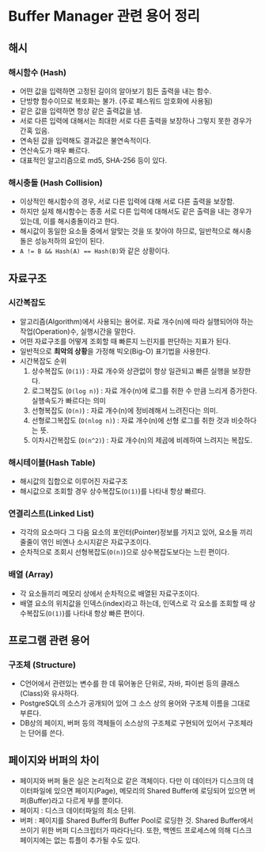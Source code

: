 # Buffer Manager 관련 용어 정리
## 해시
### 해시함수 (Hash)
- 어떤 값을 입력하면 고정된 길이의 알아보기 힘든 출력을 내는 함수. 
- 단방향 함수이므로 복호화는 불가. (주로 패스워드 암호화에 사용됨)
- 같은 값을 입력하면 항상 같은 출력값을 냄.
- 서로 다른 입력에 대해서는 최대한 서로 다른 출력을 보장하나 그렇지 못한 경우가 간혹 있음.
- 연속된 값을 입력해도 결과값은 불연속적이다.
- 연산속도가 매우 빠르다.
- 대표적인 알고리즘으로 md5, SHA-256 등이 있다.

### 해시충돌 (Hash Collision)
- 이상적인 해시함수의 경우, 서로 다른 입력에 대해 서로 다른 출력을 보장함.
- 하지만 실제 해시함수는 종종 서로 다른 입력에 대해서도 같은 출력을 내는 경우가 있는데, 이를 해시충돌이라고 한다.
- 해시값이 동일한 요소들 중에서 알맞는 것을 또 찾아야 하므로, 일반적으로 해시충돌은 성능저하의 요인이 된다.
- `A != B && Hash(A) == Hash(B)`와 같은 상황이다.
## 자료구조
### 시간복잡도
- 알고리즘(Algorithm)에서 사용되는 용어로. 자료 개수(n)에 따라 실행되어야 하는 작업(Operation)수, 실행시간을 말한다.
- 어떤 자료구조를 어떻게 조회할 때 빠른지 느린지를 판단하는 지표가 된다.
- 일반적으로 **최악의 상황**을 가정해 빅오(Big-O) 표기법을 사용한다.
- 시간복잡도 순위
  1. 상수복잡도 (`O(1)`) : 자료 개수와 상관없이 항상 일관되고 빠른 실행을 보장한다.
  2. 로그복잡도 (`O(log n)`) : 자료 개수(n)에 로그를 취한 수 만큼 느리게 증가한다. 실행속도가 빠르다는 의미
  3. 선형복잡도 (`O(n)`) : 자료 개수(n)에 정비례해서 느려진다는 의미.
  4. 선형로그복잡도 (`O(nlog n)`) : 자료 개수(n)에 선형 로그를 취한 것과 비슷하다는 뜻.
  5. 이차시간복잡도 (`O(n^2)`) : 자료 개수(n)의 제곱에 비례하여 느려지는 복잡도.

### 해시테이블(Hash Table)
- 해시값의 집합으로 이루어진 자료구조
- 해시값으로 조회할 경우 상수복잡도(`O(1)`)를 나타내 항상 빠르다.

### 연결리스트(Linked List)
- 각각의 요소마다 그 다음 요소의 포인터(Pointer)정보를 가지고 있어, 요소들 끼리 줄줄이 엮인 비엔나 소시지같은 자료구조이다.
- 순차적으로 조회시 선형복잡도(`O(n)`)으로 상수복잡도보다는 느린 편이다.

### 배열 (Array)
- 각 요소들끼리 메모리 상에서 순차적으로 배열된 자료구조이다.
- 배열 요소의 위치값을 인덱스(index)라고 하는데, 인덱스로 각 요소를 조회할 때 상수복잡도(`O(1)`)를 나타내 항상 빠른 편이다.

## 프로그램 관련 용어

### 구조체 (Structure)
- C언어에서 관련있는 변수를 한 데 묶어놓은 단위로, 자바, 파이썬 등의 클래스(Class)와 유사하다.
- PostgreSQL의 소스가 공개되어 있어 그 소스 상의 용어와 구조체 이름을 그대로 부른다.
- DB상의 페이지, 버퍼 등의 객체들이 소스상의 구조체로 구현되어 있어서 구조체라는 단어를 쓴다.

## 페이지와 버퍼의 차이
- 페이지와 버퍼 둘은 실은 논리적으로 같은 객체이다. 다만 이 데이터가 디스크의 데이터파일에 있으면 페이지(Page), 메모리의 Shared Buffer에 로딩되어 있으면 버퍼(Buffer)라고 다르게 부를 뿐이다.
- 페이지 : 디스크 데이터파일의 최소 단위.
- 버퍼 : 페이지를 Shared Buffer의 Buffer Pool로 로딩한 것. Shared Buffer에서 쓰이기 위한 버퍼 디스크립터가 따라다닌다. 또한, 백엔드 프로세스에 의해 디스크 페이지에는 없는 튜플이 추가될 수도 있다.
